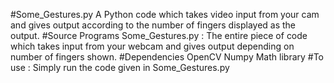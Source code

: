 #Some_Gestures.py
 A Python code which takes video input from your cam and gives output according to the number of fingers displayed as the output.
#Source Programs
  Some_Gestures.py : The entire piece of code which takes input from your webcam and gives output depending on number of fingers shown.
#Dependencies
 OpenCV
 Numpy
 Math library
#To use :
 Simply run the code given in Some_Gestures.py
 
